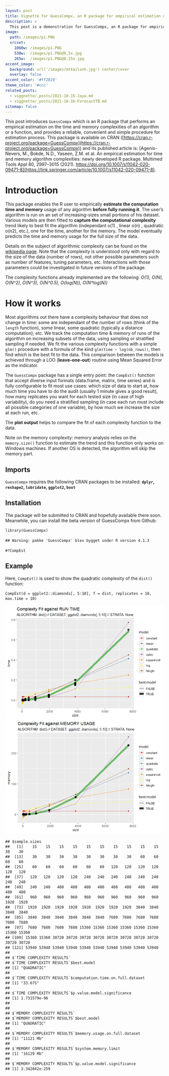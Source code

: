 ```yaml
---
layout: post
title: Vignette for GuessCompx, an R package for empirical estimation of time and memory algorithm complexities
description: >
  This post is a demonstration for GuessCompx, an R package for empirical estimation of time and memory algorithm complexities. 
image: 
  path: /images/p1.PNG
  srcset:
    1060w: /images/p1.PNG
    530w:  /images/p1.PNG@0,5x.jpg
    265w:  /images/p1.PNG@0,25x.jpg
accent_image: 
  background: url('/images/mtkailash.jpg') center/cover
  overlay: false
accent_color: '#ff2819'
theme_color: '#ccc'
related_posts:
  - viggnette/_posts/2021-10-15-Jaya.md
  - viggnette/_posts/2021-10-16-ForecastTB.md
sitemap: false
---
```


This post introduces `GuessCompx` which is an R package that performs an empirical estimation on the time and memory complexities of an algorithm or a function, and provides a reliable, convenient and simple procedure for estimation process. This package is available on CRAN ([https://cran.r-project.org/package=GuessCompx](https://cran.r-project.org/package=GuessCompx)) and its published article is: [Agenis-Nevers, M., Bokde, N.D., Yaseen, Z.M. et al. An empirical estimation for time and memory algorithm complexities: newly developed R package. Multimed Tools Appl 80, 2997–3015 (2021). https://doi.org/10.1007/s11042-020-09471-8](https://link.springer.com/article/10.1007/s11042-020-09471-8).


# Introduction

This package enables the R user to empirically **estimate the
computation time and memory** usage of any algorithm **before fully
running it**. The user’s algorithm is run on an set of increasing-sizes
small portions of his dataset. Various models are then fitted to
**capture the computational complexity** trend likely to best fit the
algorithm (independant o(1) , linear o(n) , quadratic o(n2), etc.), one
for the time, another for the memory. The model eventually predicts the
time and memory usage for the full size of the data.

Details on the subject of algorithmic complexity can be found on the
[wikipedia page](http://en.wikipedia.org/wiki/Time_complexity). Note
that the complexity is understood only with regard to the size of the
data (number of rows), not other possible parameters such as number of
features, tuning parameters, etc. Interactions with those parameters
could be investigated in future versions of the package.

The complexity functions already implemented are the following: *O(1),
O(N), O(N^2), O(N^3), O(N^0.5), O(log(N)), O(N\*log(N))*

# How it works

Most algorithms out there have a complexity behaviour that does not
change in time: some are independant of the number of rows (think of the
`length` function), some linear, some quadratic (typically a distance
computation), etc. We track the computation time & memory of runs of the
algorithm on increasing subsets of the data, using sampling or
stratified sampling if needed. We fit the various complexity functions
with a simple `glm()` procedure with a formula of the kind
`glm(time ~ log(nb_rows))`, then find which is the best fit to the data.
This comparison between the models is achieved through a LOO
(**leave-one-out**) routine using Mean Squared Error as the indicator.

The `GuessCompx` package has a single entry point: the `CompEst()`
function that accept diverse input formats (data.frame, matrix, time
series) and is fully configurable to fit most use cases: which size of
data to start at, how much time you have to do the audit (usually 1
minute gives a good result), how many replicates you want for each
tested size (in case of high variability), do you need a stratified
sampling (in case each run must include all possible categories of one
variable), by how much we increase the size at each run, etc.

The **plot output** helps to compare the fit of each complexity function
to the data.

Note on the memory complexity: memory analysis relies on the
`memory.size()` function to estimate the trend and this function only
works on Windows machines. If another OS is detected, the algorithm will
skip the memory part.

## Imports

`GuessCompx` requires the following CRAN packages to be installed:
**`dplyr`, `reshape2`, `lubridate`, `ggplot2`, `boot`**

## Installation

The package will be submitted to CRAN and hopefully available there
soon. Meanwhile, you can install the beta version of GuessCompx from
Github:

    library(GuessCompx)

    ## Warning: pakke 'GuessCompx' blev bygget under R version 4.1.3

    #?CompEst

## Example

Here, `CompEst()` is used to show the quadratic complexity of the
`dist()` function:

    CompEst(d = ggplot2::diamonds[, 5:10], f = dist, replicates = 10, max.time = 10)

![](/images/GuessCompex-Vignette_files/figure-markdown_strict/unnamed-chunk-2-1.png)![](/images/GuessCompex-Vignette_files/figure-markdown_strict/unnamed-chunk-2-2.png)

    ## $sample.sizes
    ##   [1]    15    15    15    15    15    15    15    15    15    15    30    30
    ##  [13]    30    30    30    30    30    30    30    30    60    60    60    60
    ##  [25]    60    60    60    60    60    60   120   120   120   120   120   120
    ##  [37]   120   120   120   120   240   240   240   240   240   240   240   240
    ##  [49]   240   240   480   480   480   480   480   480   480   480   480   480
    ##  [61]   960   960   960   960   960   960   960   960   960   960  1920  1920
    ##  [73]  1920  1920  1920  1920  1920  1920  1920  1920  3840  3840  3840  3840
    ##  [85]  3840  3840  3840  3840  3840  3840  7680  7680  7680  7680  7680  7680
    ##  [97]  7680  7680  7680  7680 15360 15360 15360 15360 15360 15360 15360 15360
    ## [109] 15360 15360 30720 30720 30720 30720 30720 30720 30720 30720 30720 30720
    ## [121] 53940 53940 53940 53940 53940 53940 53940 53940 53940 53940
    ## 
    ## $`TIME COMPLEXITY RESULTS`
    ## $`TIME COMPLEXITY RESULTS`$best.model
    ## [1] "QUADRATIC"
    ## 
    ## $`TIME COMPLEXITY RESULTS`$computation.time.on.full.dataset
    ## [1] "33.67S"
    ## 
    ## $`TIME COMPLEXITY RESULTS`$p.value.model.significance
    ## [1] 1.731579e-96
    ## 
    ## 
    ## $`MEMORY COMPLEXITY RESULTS`
    ## $`MEMORY COMPLEXITY RESULTS`$best.model
    ## [1] "QUADRATIC"
    ## 
    ## $`MEMORY COMPLEXITY RESULTS`$memory.usage.on.full.dataset
    ## [1] "11121 Mb"
    ## 
    ## $`MEMORY COMPLEXITY RESULTS`$system.memory.limit
    ## [1] "16129 Mb"
    ## 
    ## $`MEMORY COMPLEXITY RESULTS`$p.value.model.significance
    ## [1] 3.342042e-259
